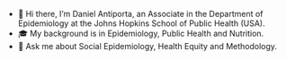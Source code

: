 - 👋 Hi there, I’m Daniel Antiporta, an Associate in the Department of Epidemiology at the Johns Hopkins School of Public Health (USA). 
- 🎓 My background is in Epidemiology, Public Health and Nutrition. 
- 💬 Ask me about Social Epidemiology, Health Equity and Methodology.
  
<!--
**AntiportaD/AntiportaD** is a ✨ _special_ ✨ repository because its `README.md` (this file) appears on your GitHub profile.

Here are some ideas to get you started:

- 🔭 I’m currently working on ...
- 🌱 I’m currently learning ...
- 👯 I’m looking to collaborate on ...
- 🤔 I’m looking for help with ...
- 💬 Ask me about ...
- 📫 How to reach me: ...
- 😄 Pronouns: ...
- ⚡ Fun fact: ...
-->
